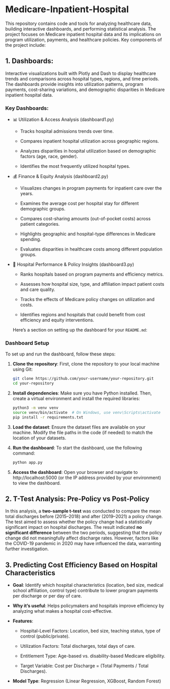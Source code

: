 # Medicare-Inpatient-Hospital
This repository contains code and tools for analyzing healthcare data, building interactive dashboards, and performing statistical analysis. The project focuses on Medicare inpatient hospital data and its implications on program utilization, payments, and healthcare policies. Key components of the project include:

## 1. Dashboards: 

Interactive visualizations built with Plotly and Dash to display healthcare trends and comparisons across hospital types, regions, and time periods. The dashboards provide insights into utilization patterns, program payments, cost-sharing variations, and demographic disparities in Medicare inpatient hospital data.

### Key Dashboards:
- 📊 Utilization & Access Analysis (dashboard1.py)

  - Tracks hospital admissions trends over time.

  - Compares inpatient hospital utilization across geographic regions.

  - Analyzes disparities in hospital utilization based on demographic factors (age, race, gender).

  - Identifies the most frequently utilized hospital types.
    
- 💰 Finance & Equity Analysis (dashboard2.py)

  - Visualizes changes in program payments for inpatient care over the years.

  - Examines the average cost per hospital stay for different demographic groups.

  - Compares cost-sharing amounts (out-of-pocket costs) across patient categories.

  - Highlights geographic and hospital-type differences in Medicare spending.
  
  - Evaluates disparities in healthcare costs among different population groups.

- 🏥 Hospital Performance & Policy Insights (dashboard3.py)

  - Ranks hospitals based on program payments and efficiency metrics.

  - Assesses how hospital size, type, and affiliation impact patient costs and care quality.

  - Tracks the effects of Medicare policy changes on utilization and costs.

  - Identifies regions and hospitals that could benefit from cost efficiency and equity interventions.
 
  Here’s a section on setting up the dashboard for your `README.md`:

### Dashboard Setup

To set up and run the dashboard, follow these steps:

1. **Clone the repository**:
   First, clone the repository to your local machine using Git:
   ```bash
   git clone https://github.com/your-username/your-repository.git
   cd your-repository
   ```

2. **Install dependencies**:
   Make sure you have Python installed. Then, create a virtual environment and install the required libraries:
   ```bash
   python3 -m venv venv
   source venv/bin/activate  # On Windows, use venv\Scripts\activate
   pip install -r requirements.txt
   ```

3. **Load the dataset**:
   Ensure the dataset files are available on your machine. Modify the file paths in the code (if needed) to match the location of your datasets.

4. **Run the dashboard**:
   To start the dashboard, use the following command:
   ```bash
   python app.py
   ```

5. **Access the dashboard**:
   Open your browser and navigate to http://localhost:5000 (or the IP address provided by your environment) to view the dashboard.


## 2. T-Test Analysis: Pre-Policy vs Post-Policy

In this analysis, a **two-sample t-test** was conducted to compare the mean total discharges before (2015–2018) and after (2019–2021) a policy change. The test aimed to assess whether the policy change had a statistically significant impact on hospital discharges. The result indicated **no significant difference** between the two periods, suggesting that the policy change did not meaningfully affect discharge rates. However, factors like the COVID-19 pandemic in 2020 may have influenced the data, warranting further investigation.

## 3. Predicting Cost Efficiency Based on Hospital Characteristics

- **Goal**: Identify which hospital characteristics (location, bed size, medical school affiliation, control type) contribute to lower program payments per discharge or per day of care.
- **Why it’s useful**: Helps policymakers and hospitals improve efficiency by analyzing what makes a hospital cost-effective.

- **Features**:

  - Hospital-Level Factors: Location, bed size, teaching status, type of control (public/private).

  - Utilization Factors: Total discharges, total days of care.
 
  - Entitlement Type: Age-based vs. disability-based Medicare eligibility.
 
  - Target Variable: Cost per Discharge = (Total Payments / Total Discharges).
  
- **Model Type**: Regression (Linear Regression, XGBoost, Random Forest)
